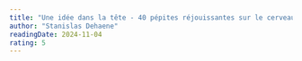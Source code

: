 ```yaml
---
title: "Une idée dans la tête - 40 pépites réjouissantes sur le cerveau et l'apprentissage"
author: "Stanislas Dehaene"
readingDate: 2024-11-04
rating: 5
---
```

